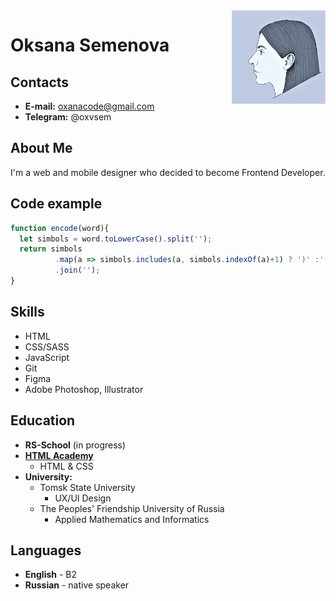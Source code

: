 <img align="right" width="150" height="150" src="assets/photo.png">

# Oksana Semenova

## Contacts
* **E-mail:** oxanacode@gmail.com
* **Telegram:** @oxvsem

## About Me
I'm a web and mobile designer who decided to become Frontend Developer.  

## Code example
```javascript
function encode(word){  
  let simbols = word.toLowerCase().split(''); 
  return simbols
          .map(a => simbols.includes(a, simbols.indexOf(a)+1) ? ')' :'(')
          .join('');
}
```
## Skills
* HTML
* CSS/SASS
* JavaScript
* Git
* Figma
* Adobe Photoshop, Illustrator

## Education
* **RS-School** (in progress)
* **[HTML Academy](https://htmlacademy.ru/study)**
    * HTML & CSS
* **University:**
    * Tomsk State University
        * UX/UI Design
    * The Peoples' Friendship University of Russia
        * Applied Mathematics and Informatics

## Languages
* **English** - B2
* **Russian** - native speaker
